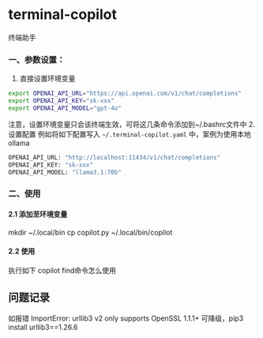 # terminal-copilot
终端助手


### 一、参数设置：
1. 直接设置环境变量
```bash
export OPENAI_API_URL="https://api.openai.com/v1/chat/completions"
export OPENAI_API_KEY="sk-xxx"
export OPENAI_API_MODEL="gpt-4o"
```
注意，设置环境变量只会该终端生效，可将这几条命令添加到~/.bashrc文件中
2. 设置配置
例如将如下配置写入 `~/.terminal-copilot.yaml` 中，案例为使用本地ollama
```bash
OPENAI_API_URL: "http://localhost:11434/v1/chat/completions"
OPENAI_API_KEY: "sk-xxx"
OPENAI_API_MODEL: "llama3.1:70b"
```

### 二、使用
#### 2.1 添加至环境变量
mkdir ~/.local/bin
cp copilot.py ~/.local/bin/copilot
#### 2.2 使用
执行如下
copilot find命令怎么使用


## 问题记录
如报错 ImportError: urllib3 v2 only supports OpenSSL 1.1.1+
可降级，pip3 install urllib3==1.26.6